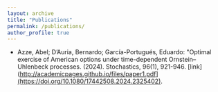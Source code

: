 ```yaml
---
layout: archive
title: "Publications"
permalink: /publications/
author_profile: true
---
```


  * Azze, Abel; D’Auria, Bernardo; García-Portugués, Eduardo: "Optimal exercise of American options under time-dependent Ornstein–Uhlenbeck processes. (2024). Stochastics, 96(1), 921-946. [link](http://academicpages.github.io/files/paper1.pdf](https://doi.org/10.1080/17442508.2024.2325402).
